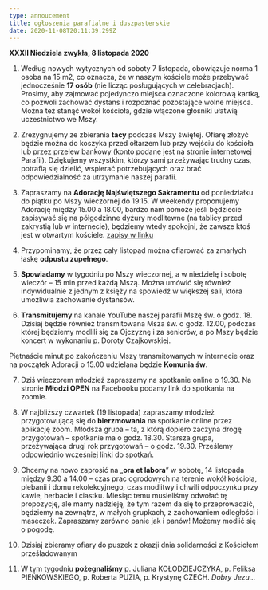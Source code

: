 ```yaml
---
type: annoucement
title: ogłoszenia parafialne i duszpasterskie
date: 2020-11-08T20:11:39.299Z
---
```

**XXXII Niedziela zwykła, 8 listopada 2020**

1. Według nowych wytycznych od soboty 7 listopada, obowiązuje norma 1 osoba na 15 m2, co oznacza, że w naszym kościele może przebywać jednocześnie **17 osób** (nie licząc posługujących w celebracjach). Prosimy, aby zajmować pojedynczo miejsca oznaczone kolorową kartką, co pozwoli zachować dystans i rozpoznać pozostające wolne miejsca. Można też stanąć wokół kościoła, gdzie włączone głośniki ułatwią uczestnictwo we Mszy.

2. Zrezygnujemy ze zbierania **tacy** podczas Mszy świętej. Ofiarę złożyć będzie można do koszyka przed ołtarzem lub przy wejściu do kościoła lub przez przelew bankowy (konto podane jest na stronie internetowej Parafii). Dziękujemy wszystkim, którzy sami przeżywając trudny czas, potrafią się dzielić, wspierać potrzebujących oraz brać odpowiedzialność za utrzymanie naszej parafii.

3. Zapraszamy na **Adorację Najświętszego Sakramentu** od poniedziałku do piątku po Mszy wieczornej do 19.15. W weekendy proponujemy Adorację między 15.00 a 18.00, bardzo nam pomoże jeśli będziecie zapisywać się na półgodzinne dyżury modlitewne (na tablicy przed zakrystią lub w internecie), będziemy wtedy spokojni, że zawsze ktoś jest w otwartym kościele. [zapisy w linku](heets/d/1F1O_4-tC36sXy0VuqLTh3pOFqSjeeMkBDA8fy_-cAtQ/edit?fbclid=IwAR1s_3bWp1_nGSj9MKdzYoGh6kkk1C7W3UunYVLBv3r8vi5oMMouwZgpzZI#gid=541890420)

4. Przypominamy, że przez cały listopad można ofiarować za zmarłych łaskę **odpustu zupełnego**.

5. **Spowiadamy** w tygodniu po Mszy wieczornej, a w niedzielę i sobotę wieczór – 15 min przed każdą Mszą. Można umówić się również indywidualnie z jednym z księży na spowiedź w większej sali, która umożliwia zachowanie dystansów.

6. **Transmitujemy** na kanale YouTube naszej parafii Mszę św. o godz. 18. Dzisiaj będzie również transmitowana Msza św. o godz. 12.00, podczas której będziemy modlili się za Ojczyznę i za seniorów, a po Mszy będzie koncert w wykonaniu p. Doroty Czajkowskiej.

Piętnaście minut po zakończeniu Mszy transmitowanych w internecie oraz na początek Adoracji o 15.00 udzielana będzie **Komunia św**.

7. Dziś wieczorem młodzież zapraszamy na spotkanie online o 19.30. Na stronie **Młodzi OPEN** na Facebooku podamy link do spotkania na zoomie.

8. W najbliższy czwartek (19 listopada) zapraszamy młodzież przygotowującą się do **bierzmowania** na spotkanie online przez aplikację zoom. Młodsza grupa – ta, z którą dopiero zaczyna drogę przygotowań – spotkanie ma o godz. 18.30. Starsza grupa, przeżywająca drugi rok przygotowań – o godz. 19.30. Prześlemy odpowiednio wcześniej linki do spotkań.

9. Chcemy na nowo zaprosić na „**ora et labora**” w sobotę, 14 listopada między 9.30 a 14.00 – czas prac ogrodowych na terenie wokół kościoła, plebanii i domu rekolekcyjnego, czas modlitwy i chwili odpoczynku przy kawie, herbacie i ciastku. Miesiąc temu musieliśmy odwołać tę propozycję, ale mamy nadzieję, że tym razem da się to przeprowadzić, będziemy na zewnątrz, w małych grupkach, z zachowaniem odległości i maseczek. Zapraszamy zarówno panie jak i panów! Możemy modlić się o pogodę.

10. Dzisiaj zbieramy ofiary do puszek z okazji dnia solidarności z Kościołem prześladowanym

11. W tym tygodniu **pożegnaliśmy** p. Juliana KOŁODZIEJCZYKA, p. Feliksa PIEŃKOWSKIEGO, p. Roberta PUZIA, p. Krystynę CZECH. *Dobry Jezu…*

<!--EndFragment-->
